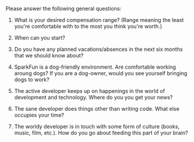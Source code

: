 Please answer the following general questions:

1. What is your desired compensation range? (Range meaning the least you're comfortable with to the most you think you're worth.)

2. When can you start?

3. Do you have any planned vacations/absences in the next six months that we should know about?

4. SparkFun is a dog-friendly environment. Are comfortable working aroung dogs? If you are a dog-owner, would you see yourself bringing dogs to work?

5. The active developer keeps up on happenings in the world of development and technology. Where do you you get your news?

6. The sane developer does things other than writing code. What else occupies your time?

7. The worldy developer is in touch with some form of culture (books, music, film, etc.). How do you go about feeding this part of your brain?
